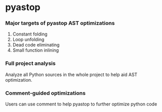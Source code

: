 # pyastop

### Major targets of pyastop AST optimizations
1. Constant folding
2. Loop unfolding
3. Dead code eliminating
4. Small function inlining

### Full project analysis
Analyze all Python sources in the whole project to help aid AST optimization. 

### Comment-guided optimizations
Users can use comment to help pyastop to further optimize python code